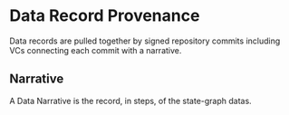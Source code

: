 # Data Record Provenance

Data records are pulled together by signed repository commits including
VCs connecting each commit with a narrative.

## Narrative

A Data Narrative is the record, in steps, of the state-graph datas.
